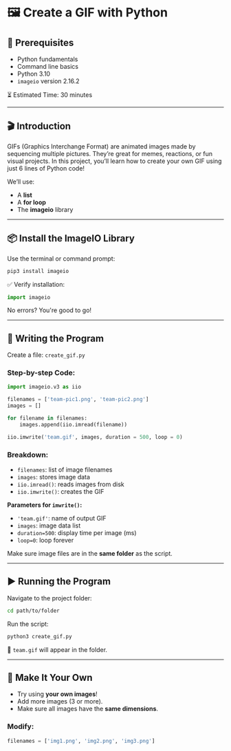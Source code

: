 # 🖼️ Create a GIF with Python

## 🧠 Prerequisites
- Python fundamentals
- Command line basics
- Python 3.10
- `imageio` version 2.16.2

⏳ Estimated Time: 30 minutes

---

## 🎬 Introduction
GIFs (Graphics Interchange Format) are animated images made by sequencing multiple pictures. They’re great for memes, reactions, or fun visual projects. In this project, you’ll learn how to create your own GIF using just 6 lines of Python code!

We’ll use:
- A **list**
- A **for loop**
- The **imageio** library

---

## 📦 Install the ImageIO Library
Use the terminal or command prompt:
```bash
pip3 install imageio
```

✅ Verify installation:
```python
import imageio
```
No errors? You're good to go!

---

## 📝 Writing the Program
Create a file: `create_gif.py`

### Step-by-step Code:
```python
import imageio.v3 as iio

filenames = ['team-pic1.png', 'team-pic2.png']
images = []

for filename in filenames:
    images.append(iio.imread(filename))

iio.imwrite('team.gif', images, duration = 500, loop = 0)
```

### Breakdown:
- `filenames`: list of image filenames
- `images`: stores image data
- `iio.imread()`: reads images from disk
- `iio.imwrite()`: creates the GIF

**Parameters for `imwrite()`:**
- `'team.gif'`: name of output GIF
- `images`: image data list
- `duration=500`: display time per image (ms)
- `loop=0`: loop forever

Make sure image files are in the **same folder** as the script.

---

## ▶️ Running the Program
Navigate to the project folder:
```bash
cd path/to/folder
```
Run the script:
```bash
python3 create_gif.py
```

🎉 `team.gif` will appear in the folder.

---

## 🔧 Make It Your Own
- Try using **your own images**!
- Add more images (3 or more).
- Make sure all images have the **same dimensions**.

### Modify:
```python
filenames = ['img1.png', 'img2.png', 'img3.png']
```
